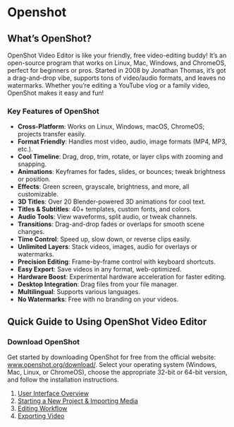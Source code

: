 # Openshot

## What’s OpenShot? 
OpenShot Video Editor is like your friendly, free video-editing buddy! It’s an open-source program that works on Linux, Mac, Windows, and ChromeOS, perfect for beginners or pros. Started in 2008 by Jonathan Thomas, it’s got a drag-and-drop vibe, supports tons of video/audio formats, and leaves no watermarks. Whether you’re editing a YouTube vlog or a family video, OpenShot makes it easy and fun!

### Key Features of OpenShot  
- **Cross-Platform**: Works on Linux, Windows, macOS, ChromeOS; projects transfer easily.  
- **Format Friendly**: Handles most video, audio, image formats (MP4, MP3, etc.).  
- **Cool Timeline**: Drag, drop, trim, rotate, or layer clips with zooming and snapping.  
- **Animations**: Keyframes for fades, slides, or bounces; tweak brightness or position.  
- **Effects**: Green screen, grayscale, brightness, and more, all customizable.  
- **3D Titles**: Over 20 Blender-powered 3D animations for cool text.  
- **Titles & Subtitles**: 40+ templates, custom fonts, and colors.  
- **Audio Tools**: View waveforms, split audio, or tweak channels.  
- **Transitions**: Drag-and-drop fades or overlaps for smooth scene changes.  
- **Time Control**: Speed up, slow down, or reverse clips easily.  
- **Unlimited Layers**: Stack videos, images, audio for overlays or watermarks.  
- **Precision Editing**: Frame-by-frame control with keyboard shortcuts.  
- **Easy Export**: Save videos in any format, web-optimized.  
- **Hardware Boost**: Experimental hardware acceleration for faster editing.  
- **Desktop Integration**: Drag files from your file manager.  
- **Multilingual**: Supports various languages.  
- **No Watermarks**: Free with no branding on your videos.  

## Quick Guide to Using OpenShot Video Editor

### Download OpenShot
Get started by downloading OpenShot for free from the official website: www.openshot.org/download/. Select your operating system (Windows, Mac, Linux, or ChromeOS), choose the appropriate 32-bit or 64-bit version, and follow the installation instructions.

1. [User Interface Overview](https://raw.githubusercontent.com/LEARN-LK/Openshot/main/User-interface.md)
2. [Starting a New Project & Importing Media ](https://raw.githubusercontent.com/LEARN-LK/Openshot/main/NewProject%26Importing.md)
3. [Editing Workflow](https://raw.githubusercontent.com/LEARN-LK/Openshot/main/EnhancingVideo.md)
4. [Exporting Video](https://raw.githubusercontent.com/LEARN-LK/Openshot/main/export-video.md)

